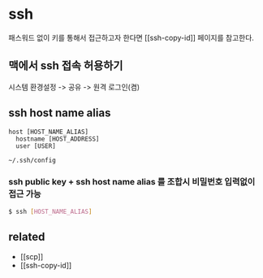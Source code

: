 # ssh

패스워드 없이 키를 통해서 접근하고자 한다면 [[ssh-copy-id]] 페이지를 참고한다.

## 맥에서 ssh 접속 허용하기
시스템 환경설정 -> 공유 -> 원격 로그인(켬)

## ssh host name alias
```text
host [HOST_NAME_ALIAS]
  hostname [HOST_ADDRESS]
  user [USER]
```
`~/.ssh/config`

### ssh public key + ssh host name alias 를 조합시 비밀번호 입력없이 접근 가능
```sh
$ ssh [HOST_NAME_ALIAS]
```

## related
- [[scp]]
- [[ssh-copy-id]]
